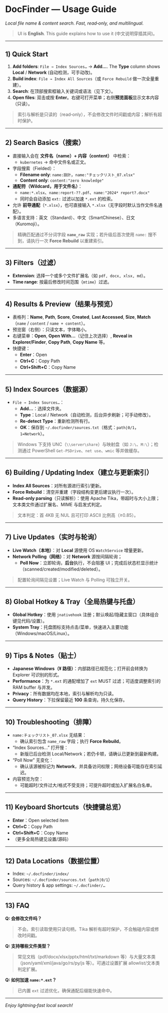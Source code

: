 # DocFinder — Usage Guide

_Local file name & content search. Fast, read‑only, and multilingual._

> UI is **English**. This guide explains how to use it (中文说明穿插其间)。

---

## 1) Quick Start

1. **Add folders**: `File → Index Sources…` → **Add…**. The **Type** column shows **Local** / **Network** (自动检测，可手动改)。
2. **Build index**: `File → Index All Sources`（或 `Force Rebuild` 做一次全量重建）。
3. **Search**: 在顶部搜索框输入关键词或语法（见下文）。
4. **Open files**: 双击或按 **Enter**。右键可打开菜单；右侧**预览面板**显示文本内容（只读）。

> 索引与解析是只读的（read‑only），不会修改文件时间戳或内容；解析有超时保护。

---

## 2) Search Basics（搜索）

- 直接输入会在 **文件名（name）+ 内容（content）** 中检索：
  - `kubernetes` → 命中文件名或正文。
- 字段搜索（Fielded）：
  - **Filename only**: `name:設計`，`name:"チェックリスト_07.xlsx"`
  - **Content only**: `content:"zero knowledge"`
- **通配符（Wildcard，用于文件名）**：
  - `name:*.xlsx`、`name:report-??.pdf`、`name:"2024* report?.docx"`
  - 同时会自动添加 `ext:` 过滤以加速 `*.ext` 的检索。
- 允许 **前导通配**（`*.xlsx`），也可直接输入 `*.xlsx`（无字段时默认当作文件名通配）。
- 多语言支持：英文（Standard）、中文（SmartChinese）、日文（Kuromoji）。

> 精确匹配通过不分词字段 **`name_raw`** 实现；若升级后首次使用 `name:` 搜不到，请执行一次 **Force Rebuild** 以重建索引。

---

## 3) Filters（过滤）

- **Extension**: 选择一个或多个文件扩展名（如 `pdf, docx, xlsx, md`）。
- **Time range**: 按最后修改时间范围（`mtime`）过滤。

---

## 4) Results & Preview（结果与预览）

- 表格列：**Name**, **Path**, **Score**, **Created**, **Last Accessed**, **Size**, **Match**（`name` / `content` / `name + content`）。
- 预览窗（右侧）：只读文本，字体略小。
- 右键菜单：**Open**, **Open With…**（记住上次选择）, **Reveal in Explorer/Finder**, **Copy Path**, **Copy Name** 等。
- 快捷键：
  - **Enter**：Open
  - **Ctrl+C**：Copy Path
  - **Ctrl+Shift+C**：Copy Name

---

## 5) Index Sources（数据源）

- `File → Index Sources…`：
  - **Add…**：选择文件夹。
  - **Type**：Local / Network（自动检测，后台异步刷新；可手动修改）。
  - **Re-detect Type**：重新检测所有行。
  - **OK**：保存到 `~/.docfinder/sources.txt`（格式：`path|0/1`，`1=Network`）。

> Windows 下支持 UNC（`\\server\share`）与映射盘（如 `J:\`、`M:\`）；检测通过 PowerShell `Get-PSDrive`、`net use`、`wmic` 等并做缓存。

---

## 6) Building / Updating Index（建立与更新索引）

- **Index All Sources**：对所有源进行索引/更新。
- **Force Rebuild**：清空并重建（字段结构变更后建议执行一次）。
- **Read‑only parsing**（只读解析）：使用 Apache Tika，带超时与大小上限；文本类文件通过扩展名、MIME 与启发式判定。

> 文本判定：首 4KB 无 NUL 且可打印 ASCII 比例高（≥0.85）。

---

## 7) Live Updates（实时与轮询）

- **Live Watch（本地）**：对 **Local** 源使用 OS `WatchService` 增量更新。
- **Network Polling（网络）**：对 **Network** 源按间隔轮询；
  - **Poll Now**：立即轮询，**后台**执行，不会阻塞 UI；完成后状态栏显示统计（scanned/created/modified/deleted）。

> 配置轮询间隔见设置；Live Watch 与 Polling 可独立开关。

---

## 8) Global Hotkey & Tray（全局热键与托盘）

- **Global Hotkey**：使用 `jnativehook` 注册；默认唤起/隐藏主窗口（具体组合键见代码/设置）。
- **System Tray**：托盘图标支持点击/菜单，快速进入主要功能（Windows/macOS/Linux）。

---

## 9) Tips & Notes（贴士）

- **Japanese Windows（¥ 路径）**：内部路径已规范化；打开前会转换为 Explorer 可识别的形式。
- **Performance**：为 `*.ext` 的通配增加了 `ext` MUST 过滤；可适度调整索引的 RAM buffer 与并发。
- **Privacy**：所有数据均在本地，索引与解析均为只读。
- **Query History**：下拉保留最近 **100** 条查询，持久化保存。

---

## 10) Troubleshooting（排障）

- `name:チェックリスト_07.xlsx` 无结果：
  - 确认索引包含 `name_raw` 字段；执行 **Force Rebuild**。
- “Index Sources…” 打开慢：
  - 新版已后台检测 Local/Network；若仍卡顿，请确认已更新到最新构建。
- “Poll Now” 无变化：
  - 确认该源被标记为 **Network**，并具备访问权限；网络设备可能存在索引延迟。
- 内容预览为空：
  - 可能超时/文件过大/格式不受支持；可提升超时或加入扩展名白名单。

---

## 11) Keyboard Shortcuts（快捷键总览）

- **Enter**：Open selected item
- **Ctrl+C**：Copy Path
- **Ctrl+Shift+C**：Copy Name
- （更多全局热键见设置/源码）

---

## 12) Data Locations（数据位置）

- Index: `~/.docfinder/index/`
- Sources: `~/.docfinder/sources.txt`（`path|0/1`）
- Query history & app settings: `~/.docfinder/…`

---

## 13) FAQ

**Q: 会修改文件吗？**
> 不会。索引读取使用只读句柄，Tika 解析有超时保护，不会触碰内容或修改时间戳。

**Q: 支持哪些文件类型？**
> 常见文档（pdf/docx/xlsx/pptx/html/txt/markdown 等）与大量文本类（json/yaml/xml/java/go/rs/py/js 等）。可通过设置扩展 allowlist/文本类判定扩展。

**Q: 如何加速 `name:*.ext`？**
> 已内置 `ext` 过滤优化，确保通配后缀能快速命中。

---

_Enjoy lightning‑fast local search!_

